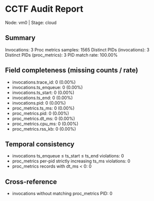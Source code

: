 # CCTF Audit Report
Node: vm0  |  Stage: cloud

## Summary
Invocations: 3
Proc metrics samples: 1565
Distinct PIDs (invocations): 3
Distinct PIDs (proc_metrics): 3
PID match rate: 100.00%

## Field completeness (missing counts / rate)
- invocations.trace_id: 0 (0.00%)
- invocations.ts_enqueue: 0 (0.00%)
- invocations.ts_start: 0 (0.00%)
- invocations.ts_end: 0 (0.00%)
- invocations.pid: 0 (0.00%)
- proc_metrics.ts_ms: 0 (0.00%)
- proc_metrics.pid: 0 (0.00%)
- proc_metrics.dt_ms: 0 (0.00%)
- proc_metrics.cpu_ms: 0 (0.00%)
- proc_metrics.rss_kb: 0 (0.00%)

## Temporal consistency
- invocations ts_enqueue ≤ ts_start ≤ ts_end violations: 0
- proc_metrics per-pid strictly increasing ts_ms violations: 0
- proc_metrics records with dt_ms < 0: 0

## Cross-reference
- invocations without matching proc_metrics PID: 0
